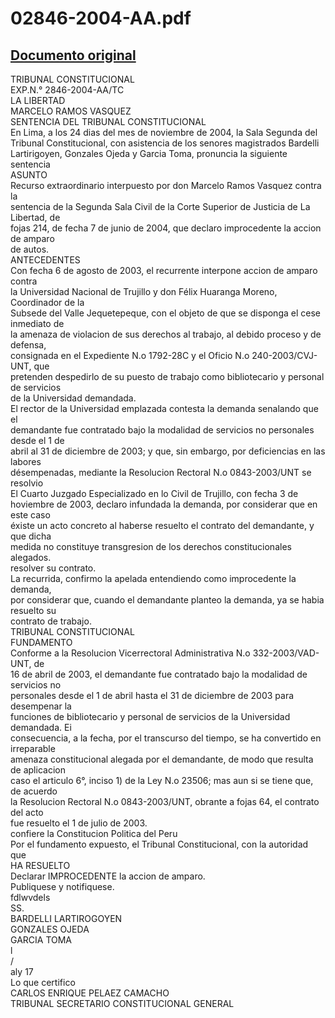 
02846-2004-AA.pdf
=================
  
[Documento original](https://tc.gob.pe/jurisprudencia/2005/02846-2004-AA.pdf)  
---  
TRIBUNAL CONSTITUCIONAL  
EXP.N.° 2846-2004-AA/TC  
LA LIBERTAD  
MARCELO RAMOS VASQUEZ  
SENTENCIA DEL TRIBUNAL CONSTITUCIONAL  
En Lima, a los 24 dias del mes de noviembre de 2004, la Sala Segunda del  
Tribunal Constitucional, con asistencia de los senores magistrados Bardelli  
Lartirigoyen, Gonzales Ojeda y Garcia Toma, pronuncia la siguiente sentencia  
ASUNTO  
Recurso extraordinario interpuesto por don Marcelo Ramos Vasquez contra la  
sentencia de la Segunda Sala Civil de la Corte Superior de Justicia de La Libertad, de  
fojas 214, de fecha 7 de junio de 2004, que declaro improcedente la accion de amparo  
de autos.  
ANTECEDENTES  
Con fecha 6 de agosto de 2003, el recurrente interpone accion de amparo contra  
la Universidad Nacional de Trujillo y don Félix Huaranga Moreno, Coordinador de la  
Subsede del Valle Jequetepeque, con el objeto de que se disponga el cese inmediato de  
la amenaza de violacion de sus derechos al trabajo, al debido proceso y de defensa,  
consignada en el Expediente N.o 1792-28C y el Oficio N.o 240-2003/CVJ-UNT, que  
pretenden despedirlo de su puesto de trabajo como bibliotecario y personal de servicios  
de la Universidad demandada.  
El rector de la Universidad emplazada contesta la demanda senalando que el  
demandante fue contratado bajo la modalidad de servicios no personales desde el 1 de  
abril al 31 de diciembre de 2003; y que, sin embargo, por deficiencias en las labores  
désempenadas, mediante la Resolucion Rectoral N.o 0843-2003/UNT se resolvio  
El Cuarto Juzgado Especializado en lo Civil de Trujillo, con fecha 3 de  
hoviembre de 2003, declaro infundada la demanda, por considerar que en este caso  
éxiste un acto concreto al haberse resuelto el contrato del demandante, y que dicha  
medida no constituye transgresion de los derechos constitucionales alegados.  
resolver su contrato.  
La recurrida, confirmo la apelada entendiendo como improcedente la demanda,  
por considerar que, cuando el demandante planteo la demanda, ya se habia resuelto su  
contrato de trabajo.  
TRIBUNAL CONSTITUCIONAL  
FUNDAMENTO  
Conforme a la Resolucion Vicerrectoral Administrativa N.o 332-2003/VAD-UNT, de  
16 de abril de 2003, el demandante fue contratado bajo la modalidad de servicios no  
personales desde el 1 de abril hasta el 31 de diciembre de 2003 para desempenar la  
funciones de bibliotecario y personal de servicios de la Universidad demandada. Ei  
consecuencia, a la fecha, por el transcurso del tiempo, se ha convertido en irreparable  
amenaza constitucional alegada por el demandante, de modo que resulta de aplicacion  
caso el articulo 6°, inciso 1) de la Ley N.o 23506; mas aun si se tiene que, de acuerdo  
la Resolucion Rectoral N.o 0843-2003/UNT, obrante a fojas 64, el contrato del acto  
fue resuelto el 1 de julio de 2003.  
confiere la Constitucion Politica del Peru  
Por el fundamento expuesto, el Tribunal Constitucional, con la autoridad que  
HA RESUELTO  
Declarar IMPROCEDENTE la accion de amparo.  
Publiquese y notifiquese.  
fdlwvdels  
SS.  
BARDELLI LARTIROGOYEN  
GONZALES OJEDA  
GARCIA TOMA  
l  
/  
aly 17  
Lo que certifico  
CARLOS ENRIQUE PELAEZ CAMACHO  
TRIBUNAL SECRETARIO CONSTITUCIONAL GENERAL